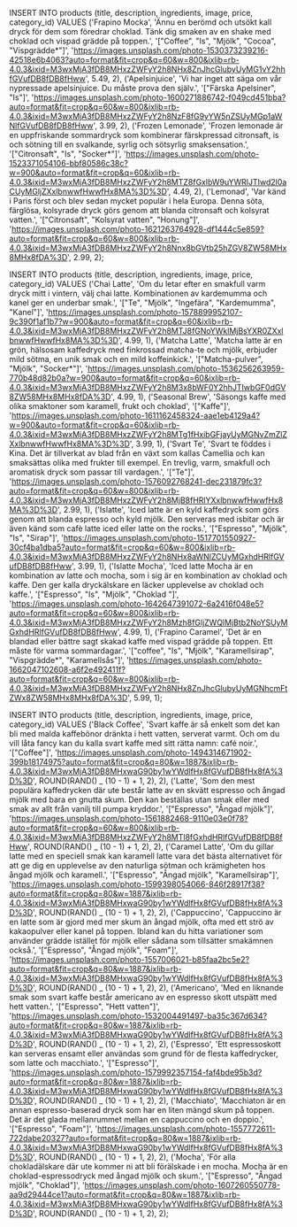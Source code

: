 INSERT INTO products (title, description, ingredients, image, price, category_id)
VALUES
('Frapino Mocka', 'Ännu en berömd och utsökt kall dryck för dem som föredrar choklad. Tänk dig smaken av en shake med choklad och vispad grädde på toppen.', '["Coffee", "Is", "Mjölk", "Cocoa", "Vispgrädde*"]', 'https://images.unsplash.com/photo-1530373239216-42518e6b4063?auto=format&fit=crop&q=60&w=800&ixlib=rb-4.0.3&ixid=M3wxMjA3fDB8MHxzZWFyY2h8NHx8ZnJhcGlubyUyMG1vY2hhfGVufDB8fDB8fHww', 5.49, 2),
('Apelsinjuice', 'Vi har inget att säga om vår nypressade apelsinjuice. Du måste prova den själv.', '["Färska Apelsiner", "Is"]', 'https://images.unsplash.com/photo-1600271886742-f049cd451bba?auto=format&fit=crop&q=60&w=800&ixlib=rb-4.0.3&ixid=M3wxMjA3fDB8MHxzZWFyY2h8NzF8fG9yYW5nZSUyMGp1aWNlfGVufDB8fDB8fHww', 3.99, 2),
('Frozen Lemonade', 'Frozen lemonade är en uppfriskande sommardryck som kombinerar färskpressad citronsaft, is och sötning till en svalkande, syrlig och sötsyrlig smaksensation.', '["Citronsaft", "Is", "Socker*"]', 'https://images.unsplash.com/photo-1523371054106-bbf80586c38c?w=900&auto=format&fit=crop&q=60&ixlib=rb-4.0.3&ixid=M3wxMjA3fDB8MHxzZWFyY2h8MTZ8fGxlbW9uYWRlJTIwd2l0aCUyMGljZXxlbnwwfHwwfHx8MA%3D%3D', 4.49, 2),
('Lemonad', 'Var känd i Paris först och blev sedan mycket populär i hela Europa. Denna söta, färglösa, kolsyrade dryck görs genom att blanda citronsaft och kolsyrat vatten.', '["Citronsaft", "Kolsyrat vatten", "Honung"]', 'https://images.unsplash.com/photo-1621263764928-df1444c5e859?auto=format&fit=crop&q=60&w=800&ixlib=rb-4.0.3&ixid=M3wxMjA3fDB8MHxzZWFyY2h8Nnx8bGVtb25hZGV8ZW58MHx8MHx8fDA%3D', 2.99, 2);

INSERT INTO products (title, description, ingredients, image, price, category_id)
VALUES
('Chai Latte', 'Om du letar efter en smakfull varm dryck mitt i vintern, välj chai latte. Kombinationen av kardemumma och kanel ger en underbar smak.', '["Te", "Mjölk", "Ingefära", "Kardemumma", "Kanel"]', 'https://images.unsplash.com/photo-1578899952107-9c390f1af1b7?w=900&auto=format&fit=crop&q=60&ixlib=rb-4.0.3&ixid=M3wxMjA3fDB8MHxzZWFyY2h8MTJ8fGNoYWklMjBsYXR0ZXxlbnwwfHwwfHx8MA%3D%3D', 4.99, 1),
('Matcha Latte', 'Matcha latte är en grön, hälsosam kaffedryck med finkrossad matcha-te och mjölk, erbjuder mild sötma, en unik smak och en mild koffeinkick.', '["Matcha-pulver", "Mjölk", "Socker*"]', 'https://images.unsplash.com/photo-1536256263959-770b48d82b0a?w=900&auto=format&fit=crop&q=60&ixlib=rb-4.0.3&ixid=M3wxMjA3fDB8MHxzZWFyY2h8M3x8bWF0Y2hhJTIwbGF0dGV8ZW58MHx8MHx8fDA%3D', 4.99, 1),
('Seasonal Brew', 'Säsongs kaffe med olika smaktoner som karamell, frukt och choklad', '["Kaffe"]', 'https://images.unsplash.com/photo-1611162458324-aae1eb4129a4?w=900&auto=format&fit=crop&q=60&ixlib=rb-4.0.3&ixid=M3wxMjA3fDB8MHxzZWFyY2h8MTg1fHxibGFjayUyMGNvZmZlZXxlbnwwfHwwfHx8MA%3D%3D', 3.99, 1),
('Svart Te', 'Svart te föddes i Kina. Det är tillverkat av blad från en växt som kallas Camellia och kan smaksättas olika med frukter till exempel. En trevlig, varm, smakfull och aromatisk dryck som passar till vardagen.', '["Te"]', 'https://images.unsplash.com/photo-1576092768241-dec231879fc3?auto=format&fit=crop&q=60&w=800&ixlib=rb-4.0.3&ixid=M3wxMjA3fDB8MHxzZWFyY2h8MjB8fHRlYXxlbnwwfHwwfHx8MA%3D%3D', 2.99, 1),
('Islatte', 'Iced latte är en kyld kaffedryck som görs genom att blanda espresso och kyld mjölk. Den serveras med isbitar och är även känd som cafè latte iced eller latte on the rocks.', '["Espresso", "Mjölk", "Is", "Sirap"]', 'https://images.unsplash.com/photo-1517701550927-30cf4ba1dba5?auto=format&fit=crop&q=60&w=800&ixlib=rb-4.0.3&ixid=M3wxMjA3fDB8MHxzZWFyY2h8NHx8aWNlZCUyMGxhdHRlfGVufDB8fDB8fHww', 3.99, 1),
('Islatte Mocha', 'Iced latte Mocha är en kombination av latte och mocha, som i sig är en kombination av choklad och kaffe. Den ger kalla dryckälskare en läcker upplevelse av choklad och kaffe.', '["Espresso", "Is", "Mjölk", "Choklad "]', 'https://images.unsplash.com/photo-1642647391072-6a2416f048e5?auto=format&fit=crop&q=60&w=800&ixlib=rb-4.0.3&ixid=M3wxMjA3fDB8MHxzZWFyY2h8Mzh8fGljZWQlMjBtb2NoYSUyMGxhdHRlfGVufDB8fDB8fHww', 4.99, 1),
('Frapino Caramel', 'Det är en blandad eller bättre sagt skakad kaffe med vispad grädde på toppen. Ett måste för varma sommardagar.', '["coffee", "Is", "Mjölk", "Karamellsirap", "Vispgrädde*", "Karamellsås"]', 'https://images.unsplash.com/photo-1662047102608-a6f2e492411f?auto=format&fit=crop&q=60&w=800&ixlib=rb-4.0.3&ixid=M3wxMjA3fDB8MHxzZWFyY2h8NHx8ZnJhcGlubyUyMGNhcmFtZWx8ZW58MHx8MHx8fDA%3D', 5.99, 1);

INSERT INTO products (title, description, ingredients, image, price, category_id)
VALUES
('Black Coffee', 'Svart kaffe är så enkelt som det kan bli med malda kaffebönor dränkta i hett vatten, serverat varmt. Och om du vill låta fancy kan du kalla svart kaffe med sitt rätta namn: café noir.', '["Coffee"]', 'https://images.unsplash.com/photo-1494314671902-399b18174975?auto=format&fit=crop&q=80&w=1887&ixlib=rb-4.0.3&ixid=M3wxMjA3fDB8MHxwaG90by1wYWdlfHx8fGVufDB8fHx8fA%3D%3D', ROUND(RAND() _ (10 - 1) + 1, 2), 2),
('Latte', 'Som den mest populära kaffedrycken där ute består latte av en skvätt espresso och ångad mjölk med bara en gnutta skum. Den kan beställas utan smak eller med smak av allt från vanilj till pumpa kryddor.', '["Espresso", "Ångad mjölk"]', 'https://images.unsplash.com/photo-1561882468-9110e03e0f78?auto=format&fit=crop&q=60&w=800&ixlib=rb-4.0.3&ixid=M3wxMjA3fDB8MHxzZWFyY2h8MTl8fGxhdHRlfGVufDB8fDB8fHww', ROUND(RAND() _ (10 - 1) + 1, 2), 2),
('Caramel Latte', 'Om du gillar latte med en speciell smak kan karamell latte vara det bästa alternativet för att ge dig en upplevelse av den naturliga sötman och krämigheten hos ångad mjölk och karamell.', '["Espresso", "Ångad mjölk", "Karamellsirap"]', 'https://images.unsplash.com/photo-1599398054066-846f28917f38?auto=format&fit=crop&q=80&w=1887&ixlib=rb-4.0.3&ixid=M3wxMjA3fDB8MHxwaG90by1wYWdlfHx8fGVufDB8fHx8fA%3D%3D', ROUND(RAND() _ (10 - 1) + 1, 2), 2),
('Cappuccino', 'Cappuccino är en latte som är gjord med mer skum än ångad mjölk, ofta med ett strö av kakaopulver eller kanel på toppen. Ibland kan du hitta variationer som använder grädde istället för mjölk eller sådana som tillsätter smakämnen också.', '["Espresso", "Ångad mjölk", "Foam"]', 'https://images.unsplash.com/photo-1557006021-b85faa2bc5e2?auto=format&fit=crop&q=80&w=1887&ixlib=rb-4.0.3&ixid=M3wxMjA3fDB8MHxwaG90by1wYWdlfHx8fGVufDB8fHx8fA%3D%3D', ROUND(RAND() _ (10 - 1) + 1, 2), 2),
('Americano', 'Med en liknande smak som svart kaffe består americano av en espresso skott utspätt med hett vatten.', '["Espresso", "Hett vatten"]', 'https://images.unsplash.com/photo-1532004491497-ba35c367d634?auto=format&fit=crop&q=80&w=1887&ixlib=rb-4.0.3&ixid=M3wxMjA3fDB8MHxwaG90by1wYWdlfHx8fGVufDB8fHx8fA%3D%3D', ROUND(RAND() _ (10 - 1) + 1, 2), 2),
('Espresso', 'Ett espressoskott kan serveras ensamt eller användas som grund för de flesta kaffedrycker, som latte och macchiato.', '["Espresso"]', 'https://images.unsplash.com/photo-1579992357154-faf4bde95b3d?auto=format&fit=crop&q=80&w=1887&ixlib=rb-4.0.3&ixid=M3wxMjA3fDB8MHxwaG90by1wYWdlfHx8fGVufDB8fHx8fA%3D%3D', ROUND(RAND() _ (10 - 1) + 1, 2), 2),
('Macchiato', 'Macchiaton är en annan espresso-baserad dryck som har en liten mängd skum på toppen. Det är det glada mellanrummet mellan en cappuccino och en doppio.', '["Espresso", "Foam"]', 'https://images.unsplash.com/photo-1557772611-722dabe20327?auto=format&fit=crop&q=80&w=1887&ixlib=rb-4.0.3&ixid=M3wxMjA3fDB8MHxwaG90by1wYWdlfHx8fGVufDB8fHx8fA%3D%3D', ROUND(RAND() _ (10 - 1) + 1, 2), 2),
('Mocha', 'För alla chokladälskare där ute kommer ni att bli förälskade i en mocha. Mocha är en choklad-espressodryck med ångad mjölk och skum.', '["Espresso", "Ångad mjölk", "Choklad"]', 'https://images.unsplash.com/photo-1607260550778-aa9d29444ce1?auto=format&fit=crop&q=80&w=1887&ixlib=rb-4.0.3&ixid=M3wxMjA3fDB8MHxwaG90by1wYWdlfHx8fGVufDB8fHx8fA%3D%3D', ROUND(RAND() _ (10 - 1) + 1, 2), 2);
